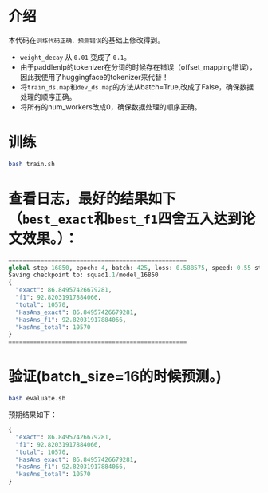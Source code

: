 # 介绍
本代码在`训练代码正确，预测错误`的基础上修改得到。
- `weight_decay` 从 `0.01` 变成了 `0.1`。
- 由于paddlenlp的tokenizer在分词的时候存在错误（offset_mapping错误），因此我使用了huggingface的tokenizer来代替！
- 将`train_ds.map`和`dev_ds.map`的方法从batch=True,改成了False，确保数据处理的顺序正确。
- 将所有的num_workers改成0，确保数据处理的顺序正确。


# 训练
```bash
bash train.sh
```

# 查看日志，最好的结果如下（`best_exact`和`best_f1`四舍五入达到论文效果。）：
```python
==================================================
global step 16850, epoch: 4, batch: 425, loss: 0.588575, speed: 0.55 step/s
Saving checkpoint to: squad1.1/model_16850
{
  "exact": 86.84957426679281,
  "f1": 92.82031917884066,
  "total": 10570,
  "HasAns_exact": 86.84957426679281,
  "HasAns_f1": 92.82031917884066,
  "HasAns_total": 10570
}
==================================================
```

# 验证(batch_size=16的时候预测。)
```bash
bash evaluate.sh
```
预期结果如下：
```python
{
  "exact": 86.84957426679281,
  "f1": 92.82031917884066,
  "total": 10570,
  "HasAns_exact": 86.84957426679281,
  "HasAns_f1": 92.82031917884066,
  "HasAns_total": 10570
}
```